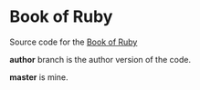 # Book of Ruby
Source code for the [Book of Ruby](https://nostarch.com/ruby)

**author** branch is the author version of the code.

**master** is mine.
